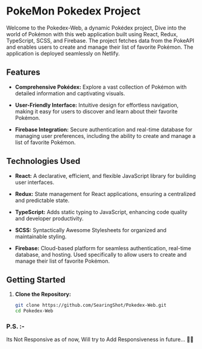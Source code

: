 # PokeMon Pokedex Project

Welcome to the Pokedex-Web, a dynamic Pokédex project, Dive into the world of Pokémon with this web application built using React, Redux, TypeScript, SCSS, and Firebase. The project fetches data from the PokeAPI and enables users to create and manage their list of favorite Pokémon. The application is deployed seamlessly on Netlify.

## Features

- **Comprehensive Pokédex:** Explore a vast collection of Pokémon with detailed information and captivating visuals.
  
- **User-Friendly Interface:** Intuitive design for effortless navigation, making it easy for users to discover and learn about their favorite Pokémon.

- **Firebase Integration:** Secure authentication and real-time database for managing user preferences, including the ability to create and manage a list of favorite Pokémon.

## Technologies Used

- **React:** A declarative, efficient, and flexible JavaScript library for building user interfaces.

- **Redux:** State management for React applications, ensuring a centralized and predictable state.

- **TypeScript:** Adds static typing to JavaScript, enhancing code quality and developer productivity.

- **SCSS:** Syntactically Awesome Stylesheets for organized and maintainable styling.

- **Firebase:** Cloud-based platform for seamless authentication, real-time database, and hosting. Used specifically to allow users to create and manage their list of favorite Pokémon.

## Getting Started

1. **Clone the Repository:**
   ```bash
   git clone https://github.com/SearingShot/Pokedex-Web.git
   cd Pokedex-Web


### **P.S.** :- 
Its Not Responsive as of now, Will try to Add Responsiveness in future... ✌🏻
